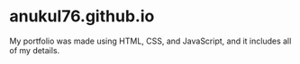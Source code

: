 # anukul76.github.io

My portfolio was made using HTML, CSS, and JavaScript, and it includes all of my details.
